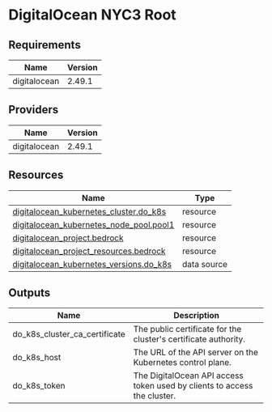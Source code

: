 # DigitalOcean NYC3 Root

## Requirements

| Name         | Version |
| ------------ | ------- |
| digitalocean | 2.49.1  |

## Providers

| Name         | Version |
| ------------ | ------- |
| digitalocean | 2.49.1  |

## Resources

| Name                                                                                                                                                      | Type        |
| --------------------------------------------------------------------------------------------------------------------------------------------------------- | ----------- |
| [digitalocean_kubernetes_cluster.do_k8s](https://registry.terraform.io/providers/digitalocean/digitalocean/2.49.1/docs/resources/kubernetes_cluster)      | resource    |
| [digitalocean_kubernetes_node_pool.pool1](https://registry.terraform.io/providers/digitalocean/digitalocean/2.49.1/docs/resources/kubernetes_node_pool)   | resource    |
| [digitalocean_project.bedrock](https://registry.terraform.io/providers/digitalocean/digitalocean/2.49.1/docs/resources/project)                           | resource    |
| [digitalocean_project_resources.bedrock](https://registry.terraform.io/providers/digitalocean/digitalocean/2.49.1/docs/resources/project_resources)       | resource    |
| [digitalocean_kubernetes_versions.do_k8s](https://registry.terraform.io/providers/digitalocean/digitalocean/2.49.1/docs/data-sources/kubernetes_versions) | data source |

## Outputs

| Name                          | Description                                                              |
| ----------------------------- | ------------------------------------------------------------------------ |
| do_k8s_cluster_ca_certificate | The public certificate for the cluster's certificate authority.          |
| do_k8s_host                   | The URL of the API server on the Kubernetes control plane.               |
| do_k8s_token                  | The DigitalOcean API access token used by clients to access the cluster. |
